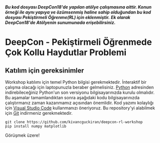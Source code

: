 __*Bu kod dosyası DeepCon18'de yapılan atölye çalışmasına aittir. Konun örneği ile aynı yapıya ve özümsenmiş haline sahip olduğundan bu kod dosyası Pekiştirmeli Öğrenme(RL) için eklenmiştir.*__ 
__*Ek olarak DeepCon18'de Atölyenin sunumunada erişebilirsiniz.*__


# DeepCon - Pekiştirmeli Öğrenmede Çok Kollu Haydutlar Problemi

## Katılım için gereksinimler

Workshop katılımı için temel Python bilgisi gerekmektedir. İnteraktif bir çalışma olacağı için laptopunuzla beraber gelmelisiniz. [Python](https://www.python.org/downloads/) adresinden indirebileceğiniz Python'un son versiyonu bilgisayarınızda kurulu olmalıdır. Bu aşamalar tamamlandıktan sonra aşağıdaki kodu bilgisayarınızda çalıştırmanız zaman kazanmamız açısından önemlidir. Kod yazımı kolaylığı için [Visual Studio Code](https://code.visualstudio.com/download) kullanmanızı öneriyoruz. Bu repository'yi alabilmek için [Git](https://git-scm.com/downloads) indirmeniz gerekmektedir.

```
git clone https://github.com/kivancguckiran/deepcon-rl-workshop
pip install numpy matplotlib
```

Görüşmek üzere!


